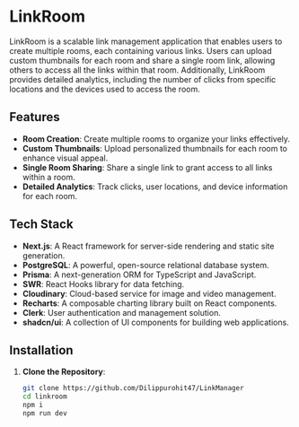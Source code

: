 # LinkRoom

LinkRoom is a scalable link management application that enables users to create multiple rooms, each containing various links. Users can upload custom thumbnails for each room and share a single room link, allowing others to access all the links within that room. Additionally, LinkRoom provides detailed analytics, including the number of clicks from specific locations and the devices used to access the room.


## Features

- **Room Creation**: Create multiple rooms to organize your links effectively.
- **Custom Thumbnails**: Upload personalized thumbnails for each room to enhance visual appeal.
- **Single Room Sharing**: Share a single link to grant access to all links within a room.
- **Detailed Analytics**: Track clicks, user locations, and device information for each room.

## Tech Stack

- **Next.js**: A React framework for server-side rendering and static site generation.
- **PostgreSQL**: A powerful, open-source relational database system.
- **Prisma**: A next-generation ORM for TypeScript and JavaScript.
- **SWR**: React Hooks library for data fetching.
- **Cloudinary**: Cloud-based service for image and video management.
- **Recharts**: A composable charting library built on React components.
- **Clerk**: User authentication and management solution.
- **shadcn/ui**: A collection of UI components for building web applications.

## Installation

1. **Clone the Repository**:

   ```bash
   git clone https://github.com/Dilippurohit47/LinkManager
   cd linkroom
   npm i
   npm run dev
